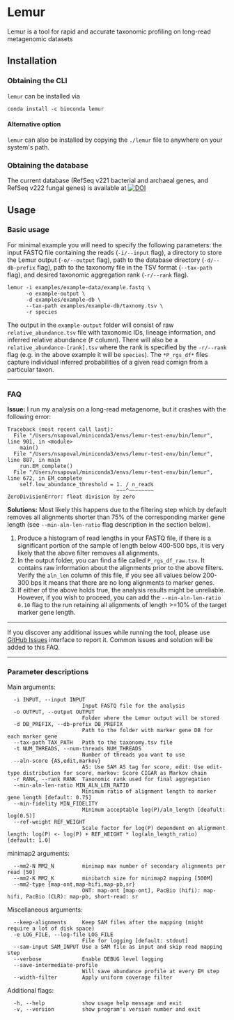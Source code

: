 # Lemur

Lemur is a tool for rapid and accurate taxonomic profiling on long-read metagenomic datasets 

## Installation

### Obtaining the CLI
`lemur` can be installed via 
```
conda install -c bioconda lemur
```

#### Alternative option
`lemur` can also be installed by copying the `./lemur` file  to anywhere on your system's path.


### Obtaining the database
The current database (RefSeq v221 bacterial and archaeal genes, and RefSeq v222 fungal genes) is available at [![DOI](https://zenodo.org/badge/DOI/10.5281/zenodo.10802546.svg)](https://doi.org/10.5281/zenodo.10802546)

## Usage

### Basic usage

For minimal example you will need to specify the following parameters: the input FASTQ file containing the reads (`-i/--input` flag), a directory to store the Lemur output (`-o/--output` flag), path to the database directory (`-d/--db-prefix` flag), path to the taxonomy file in the TSV format (`--tax-path` flag), and desired taxonomic aggregation rank (`-r/--rank` flag).

```
lemur -i examples/example-data/example.fastq \
      -o example-output \
      -d examples/example-db \
      --tax-path examples/example-db/taxnomy.tsv \
      -r species
```

The output in the `example-output` folder will consist of raw `relative_abundance.tsv` file with taxonomic IDs, lineage information, and inferred relative abundance (`F` column). There will also be a `relative_abundance-[rank].tsv` where the rank is specified by the `-r/--rank` flag (e.g. in the above example it will be `species`). The `*P_rgs_df*` files capture individual inferred probabilities of a given read comign from a particular taxon. 

---

### FAQ 

**Issue:** I run my analysis on a long-read metagenome, but it crashes with the following error:
```
Traceback (most recent call last):
  File "/Users/nsapoval/miniconda3/envs/lemur-test-env/bin/lemur", line 901, in <module>
    main()
  File "/Users/nsapoval/miniconda3/envs/lemur-test-env/bin/lemur", line 887, in main
    run.EM_complete()
  File "/Users/nsapoval/miniconda3/envs/lemur-test-env/bin/lemur", line 672, in EM_complete
    self.low_abundance_threshold = 1. / n_reads
                                   ~~~^~~~~~~~~
ZeroDivisionError: float division by zero
```

**Solutions:** Most likely this happens due to the filtering step which by default removes all alignments shorter than 75% of the corresponding marker gene length (see `--min-aln-len-ratio` flag description in the section below).

1. Produce a histogram of read lengths in your FASTQ file, if there is a significant portion of the sample of length below 400-500 bps, it is very likely that the above filter removes all alignments.
2. In the output folder, you can find a file called `P_rgs_df_raw.tsv`. It contains raw information about the alignments prior to the above filters. Verify the `aln_len` column of this file, if you see all values below 200-300 bps it means that there are no long alignments to marker genes.
3. If either of the above holds true, the analysis results might be unreliable. However, if you wish to proceed, you can add the `--min-aln-len-ratio 0.10` flag to the run retaining all alignments of length >=10% of the target marker gene length.

---

If you discover any additional issues while running the tool, please use [GitHub Issues](https://github.com/treangenlab/lemur/issues) interface to report it. Common issues and solution will be added to this FAQ.

---

### Parameter descriptions

Main arguments:
```
  -i INPUT, --input INPUT
                        Input FASTQ file for the analysis
  -o OUTPUT, --output OUTPUT
                        Folder where the Lemur output will be stored
  -d DB_PREFIX, --db-prefix DB_PREFIX
                        Path to the folder with marker gene DB for each marker gene
  --tax-path TAX_PATH   Path to the taxonomy.tsv file 
  -t NUM_THREADS, --num-threads NUM_THREADS
                        Number of threads you want to use
  --aln-score {AS,edit,markov}
                        AS: Use SAM AS tag for score, edit: Use edit-type distribution for score, markov: Score CIGAR as Markov chain
  -r RANK, --rank RANK  Taxonomic rank used for final aggregation
  --min-aln-len-ratio MIN_ALN_LEN_RATIO
                        Minimum ratio of alignment length to marker gene length [default: 0.75]
  --min-fidelity MIN_FIDELITY
                        Minimum acceptable log(P)/aln_length [deafult: log(0.5)]
  --ref-weight REF_WEIGHT
                        Scale factor for log(P) dependent on alignment length: log(P) <- log(P) + REF_WEIGHT * log(aln_length_ratio) [default: 1.0]
```

minimap2 arguments:
```
  --mm2-N MM2_N         minimap max number of secondary alignments per read [50]
  --mm2-K MM2_K         minibatch size for minimap2 mapping [500M]
  --mm2-type {map-ont,map-hifi,map-pb,sr}
                        ONT: map-ont [map-ont], PacBio (hifi): map-hifi, PacBio (CLR): map-pb, short-read: sr
```

Miscellaneous arguments:
```
  --keep-alignments     Keep SAM files after the mapping (might require a lot of disk space)
  -e LOG_FILE, --log-file LOG_FILE
                        File for logging [default: stdout]
  --sam-input SAM_INPUT Use a SAM file as input and skip read mapping step
  --verbose             Enable DEBUG level logging
  --save-intermediate-profile
                        Will save abundance profile at every EM step
  --width-filter        Apply uniform coverage filter
```

Additional flags:
```
  -h, --help            show usage help message and exit
  -v, --version         show program's version number and exit
```
